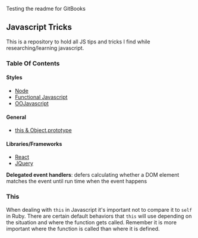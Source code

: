 Testing the readme for GitBooks

## Javascript Tricks
This is a repository to hold all JS tips and tricks I find while
researching/learning javascript.

### Table Of Contents

#### Styles
*  [Node](https://github.com/SpencerCDixon/Javascript-tricks/tree/master/node)
*  [Functional Javascript](https://github.com/SpencerCDixon/Javascript-tricks/tree/master/functional)
*  [OOJavascript](https://github.com/SpencerCDixon/Javascript-tricks/tree/master/oojs)

#### General
*  [this & Object.prototype]()

#### Libraries/Frameworks
*  [React](https://github.com/SpencerCDixon/Javascript-tricks/tree/master/react)
*  [JQuery](https://github.com/SpencerCDixon/Javascript-tricks/tree/master/jquery)


**Delegated event handlers**: defers calculating whether a DOM element matches
the event until run time when the event happens

### This
When dealing with `this` in Javascript it's important not to compare it to
`self` in Ruby.  There are certain default behaviors that `this` will use
depending on the situation and where the function gets called.  Remember it is
more important where the function is called than where it is defined.

